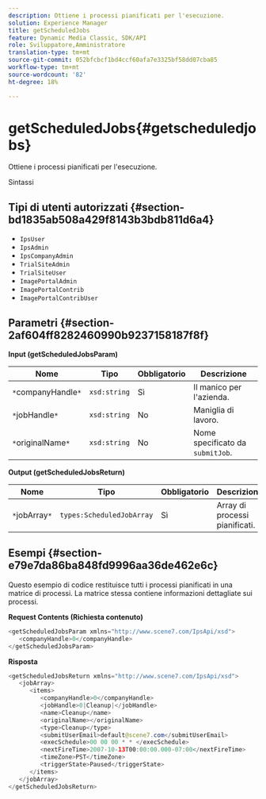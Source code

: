 ```yaml
---
description: Ottiene i processi pianificati per l'esecuzione.
solution: Experience Manager
title: getScheduledJobs
feature: Dynamic Media Classic, SDK/API
role: Sviluppatore,Amministratore
translation-type: tm+mt
source-git-commit: 052bfcbcf1bd4ccf60afa7e3325bf58dd07cba85
workflow-type: tm+mt
source-wordcount: '82'
ht-degree: 18%

---
```



# getScheduledJobs{#getscheduledjobs}

Ottiene i processi pianificati per l&#39;esecuzione.

Sintassi

## Tipi di utenti autorizzati {#section-bd1835ab508a429f8143b3bdb811d6a4}

* `IpsUser`
* `IpsAdmin`
* `IpsCompanyAdmin`
* `TrialSiteAdmin`
* `TrialSiteUser`
* `ImagePortalAdmin`
* `ImagePortalContrib`
* `ImagePortalContribUser`

## Parametri {#section-2af604ff8282460990b9237158187f8f}

**Input (getScheduledJobsParam)**

| Nome | Tipo | Obbligatorio | Descrizione |
|---|---|---|---|
| `*`companyHandle`*` | `xsd:string` | Sì | Il manico per l&#39;azienda. |
| `*`jobHandle`*` | `xsd:string` | No | Maniglia di lavoro. |
| `*`originalName`*` | `xsd:string` | No | Nome specificato da `submitJob`. |

**Output (getScheduledJobsReturn)**

| Nome | Tipo | Obbligatorio | Descrizione |
|---|---|---|---|
| `*`jobArray`*` | `types:ScheduledJobArray` | Sì | Array di processi pianificati. |

## Esempi {#section-e79e7da86ba848fd9996aa36de462e6c}

Questo esempio di codice restituisce tutti i processi pianificati in una matrice di processi. La matrice stessa contiene informazioni dettagliate sui processi.

**Request Contents (Richiesta contenuto)**

```java
<getScheduledJobsParam xmlns="http://www.scene7.com/IpsApi/xsd">
   <companyHandle>0</companyHandle>
</getScheduledJobsParam>
```

**Risposta**

```java
<getScheduledJobsReturn xmlns="http://www.scene7.com/IpsApi/xsd">
   <jobArray>
      <items>
         <companyHandle>0</companyHandle>
         <jobHandle>0|Cleanup|</jobHandle>
         <name>Cleanup</name>
         <originalName></originalName>
         <type>Cleanup</type>
         <submitUserEmail>default@scene7.com</submitUserEmail>
         <execSchedule>00 00 00 * * </execSchedule>
         <nextFireTime>2007-10-13T00:00:00.000-07:00</nextFireTime>
         <timeZone>PST</timeZone>
         <triggerState>Paused</triggerState>
      </items>
   </jobArray>
</getScheduledJobsReturn>
```

